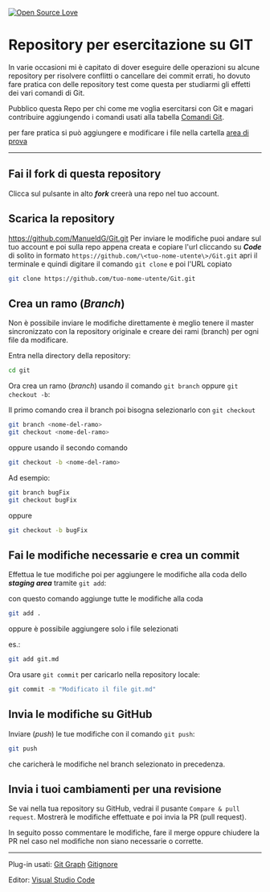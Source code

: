 [![Open Source Love](https://firstcontributions.github.io/open-source-badges/badges/open-source-v1/open-source.png)](https://github.com/firstcontributions/open-source-badges) 
 

# Repository per esercitazione su GIT

In varie occasioni mi è capitato di dover eseguire delle operazioni su alcune repository per risolvere conflitti o cancellare dei commit errati, 
ho dovuto fare pratica con delle repository test come questa per studiarmi gli effetti dei vari comandi di Git.

Pubblico questa Repo per chi come me voglia esercitarsi con Git e magari contribuire aggiungendo i comandi usati alla tabella [Comandi Git](GIT.md).

per fare pratica si può aggiungere e modificare i file nella cartella [area di prova](area_prova)

---

## Fai il fork di questa repository

Clicca sul pulsante in alto ***fork*** creerà una repo nel tuo account.

## Scarica la repository

https://github.com/ManueldG/Git.git
Per inviare le modifiche puoi andare sul tuo account e poi sulla repo appena creata e copiare l'url cliccando su ***Code*** di solito in formato `https://github.com/\<tuo-nome-utente\>/Git.git`
apri il terminale e quindi digitare il comando `git clone` e poi l'URL copiato 

```bash
git clone https://github.com/tuo-nome-utente/Git.git
```

## Crea un ramo (*Branch*)

Non è possibile inviare le modifiche direttamente è meglio tenere il master sincronizzato con la repository originale e creare dei rami (branch) per ogni file da modificare.

Entra nella directory della repository:

```bash
cd git
```

Ora crea un ramo (*branch*) usando il comando `git branch`  oppure `git checkout -b`:

Il primo comando crea il branch poi bisogna selezionarlo con `git checkout`

```bash
git branch <nome-del-ramo>
git checkout <nome-del-ramo>
```

oppure usando il secondo comando

```bash
git checkout -b <nome-del-ramo>
```

Ad esempio:

```bash
git branch bugFix
git checkout bugFix
```
oppure

```bash
git checkout -b bugFix
```

## Fai le modifiche necessarie e crea un commit

Effettua le tue modifiche poi per aggiungere le modifiche alla coda dello ***staging area*** tramite `git add`:

con questo comando aggiunge tutte le modifiche alla coda
 
```bash
git add .
```

oppure è possibile aggiungere solo i file selezionati

es.:
```bash
git add git.md
```

Ora usare `git commit` per caricarlo nella repository locale:

```bash
git commit -m "Modificato il file git.md"
```

## Invia le modifiche su GitHub

Inviare (*push*) le tue modifiche con il comando `git push`:

```bash
git push 
```
che caricherà le modifiche nel branch selezionato in precedenza.

## Invia i tuoi cambiamenti per una revisione

Se vai nella tua repository su GitHub, vedrai il pusante  `Compare & pull request`.  Mostrerà le modifiche effettuate e poi
 invia la PR (pull request).

 In seguito posso commentare le modifiche, fare il merge oppure chiudere la PR nel caso nel modifiche non siano necessarie o corrette.


---


Plug-in usati:
[Git Graph](https://marketplace.visualstudio.com/items?itemName=mhutchie.git-graph)
[Gitignore](https://marketplace.visualstudio.com/items?itemName=codezombiech.gitignore)

Editor:
[Visual Studio Code](https://code.visualstudio.com/)

